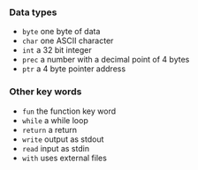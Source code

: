 ### Data types
- `byte` one byte of data
- `char` one ASCII character
- `int` a 32 bit integer
- `prec` a number with a decimal point of 4 bytes
- `ptr` a 4 byte pointer address

### Other key words
- `fun` the function key word
- `while` a while loop
- `return` a return
- `write` output as stdout
- `read` input as stdin
- `with` uses external files
